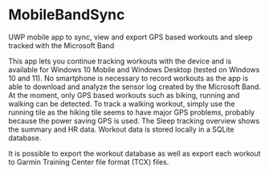 # MobileBandSync

UWP mobile app to sync, view and export GPS based workouts and sleep tracked with the Microsoft Band

This app lets you continue tracking workouts with the device and is available for Windows 10 Mobile
and Windows Desktop (tested on Windows 10 and 11).
No smartphone is necessary to record workouts as the app is able to download and analyze the sensor 
log created by the Microsoft Band. At the moment, only GPS based workouts such as biking, running 
and walking can be detected. To track a walking workout, simply use the running tile as the hiking tile 
seems to have major GPS problems, probably because the power saving GPS is used.
The Sleep tracking overview shows the summary and HR data. Workout data is stored locally in a
SQLite database.

It is possible to export the workout database as well as export each
workout to Garmin Training Center file format (TCX) files.
